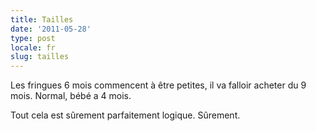 ```yaml
---
title: Tailles
date: '2011-05-28'
type: post
locale: fr
slug: tailles
---
```


Les fringues 6 mois commencent à être petites, il va falloir acheter du 9 mois. Normal, bébé a 4 mois.

Tout cela est sûrement parfaitement logique. Sûrement.
